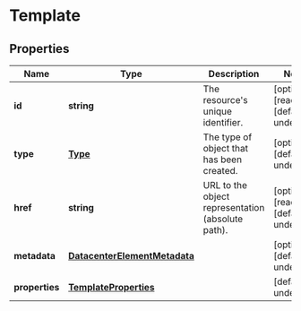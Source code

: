 # Template

## Properties
| Name | Type | Description | Notes |
| ------------ | ------------- | ------------- | ------------- |
| **id** | **string** | The resource\'s unique identifier. | [optional] [readonly] [default to undefined] |
| **type** | [**Type**](Type.md) | The type of object that has been created. | [optional] [default to undefined] |
| **href** | **string** | URL to the object representation (absolute path). | [optional] [readonly] [default to undefined] |
| **metadata** | [**DatacenterElementMetadata**](DatacenterElementMetadata.md) |  | [optional] [default to undefined] |
| **properties** | [**TemplateProperties**](TemplateProperties.md) |  | [default to undefined] |


